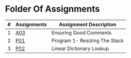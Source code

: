 # Folder Of Assignments


|# | Assignments | Assignment Description              |
|--|-------------|-------------------------------------|          
|1 |[A03](https://github.com/ashtonwebb242/3013-Algorithms-Webb/blob/main/Assignments/A03/A03.cpp)     |  Ensuring Good Comments                         | 
|2 |[P01](https://github.com/ashtonwebb242/3013-Algorithms-Webb/tree/main/Assignments/P01)            |Program 1- Resizing The Stack  |
|3 |[P02](https://github.com/ashtonwebb242/3013-Algorithms-Webb/tree/main/Assignments/P02) | Linear Dictionary Lookup |

